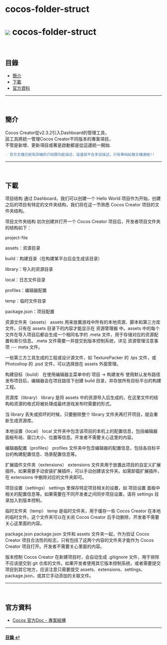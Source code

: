 # cocos-folder-struct
# ![](https://drive.google.com/uc?id=10INx5_pkhMcYRdx_OO4rXNXxcsvPtBYq) cocos-folder-struct

<br>

<!--ts-->
## 目錄
* [簡介](#簡介)
* [下載](#下載)
* [官方資料](#官方資料)
<!--te-->

---
<br>

## 簡介

Cocos Creator從v2.3.2引入Dashboard的管理工具，<br>
該工具將統一管理Cocos Creator不同版本的專案項目，<br>
不管是新增、更新項目或著是啟動都是從這邊統一開始.<br>

```diff
- 官方文檔已經有詳細的介紹跟功能描述，這邊就不在多加描述，只有單純紀錄文檔連結!!
```

---
<br>

## 下載
项目结构
通过 Dashboard，我们可以创建一个 Hello World 项目作为开始，创建之后的项目有特定的文件夹结构，我们将在这一节熟悉 Cocos Creator 项目的文件夹结构。

项目文件夹结构
初次创建并打开一个 Cocos Creator 项目后，开发者项目文件夹的结构如下：

project-file

assets：资源目录

build：构建目录（在构建某平台后会生成该目录）

library：导入的资源目录

local：日志文件目录

profiles：编辑器配置

temp：临时文件目录

package.json：项目配置

资源文件夹（assets）
assets 用来放置游戏中所有的本地资源、脚本和第三方库文件。只有在 assets 目录下的内容才能显示在 资源管理器 中。assets 中的每个文件在导入项目后都会生成一个相同名字的 .meta 文件，用于存储对应的资源配置和索引信息。.meta 文件需要一并提交到版本控制系统，详见 资源管理注意事项 --- meta 文件。

一些第三方工具生成的工程或设计源文件，如 TexturePacker 的 .tps 文件，或 Photoshop 的 .psd 文件，可以选择放在 assets 外面管理。

构建目标（build）
在使用编辑器主菜单中的 项目 -> 构建发布 使用默认发布路径发布项目后，编辑器会在项目路径下创建 build 目录，并存放所有目标平台的构建工程。

资源库（library）
library 是将 assets 中的资源导入后生成的，在这里文件的结构和资源的格式将被处理成最终游戏发布时需要的形式。

当 library 丢失或损坏的时候，只要删除整个 library 文件夹再打开项目，就会重新生成资源库。

本地设置（local）
local 文件夹中包含该项目的本机上的配置信息，包括编辑器面板布局、窗口大小、位置等信息。开发者不需要关心这里的内容。

编辑器配置（profiles）
profiles 文件夹中包含编辑器的配置信息，包括各目标平台的构建配置信息、场景配置信息等。

扩展插件文件夹（extensions）
extensions 文件夹用于放置此项目的自定义扩展插件。如果需要手动安装扩展插件，可以手动创建该文件夹。如需卸载扩展插件，在 extensions 中删除对应的文件夹即可。

项目设置（settings）
settings 里保存特定项目相关的设置，如 项目设置 面板中相关的配置信息等。如果需要在不同开发者之间同步项目设置，请将 settings 目录加入到版本控制。

临时文件夹（temp）
temp 是临时文件夹，用于缓存一些 Cocos Creator 在本地的临时文件。这个文件夹可以在关闭 Cocos Creator 后手动删除，开发者不需要关心这里面的内容。

package.json
package.json 文件和 assets 文件夹一起，作为验证 Cocos Creator 项目合法性的标志，只有包括了这两个内容的文件夹才能作为 Cocos Creator 项目打开。开发者不需要关心里面的内容。

版本控制
Cocos Creator 在新建项目时，会自动生成 .gitignore 文件，用于排除不应该提交到 git 仓库的文件。如果开发者使用其它版本控制系统，或者需要提交项目到其它地方，应该注意只需要提交 assets、extensions、settings、package.json，或其它手动添加的关联文件。

---
<br>

## 官方資料
* [Cocos 官方Doc - 專案結構](https://docs.cocos.com/creator/manual/zh/getting-started/project-structure/) <br>

---
<!--ts-->
#### [目錄 ↩](#目錄)
<!--te-->
